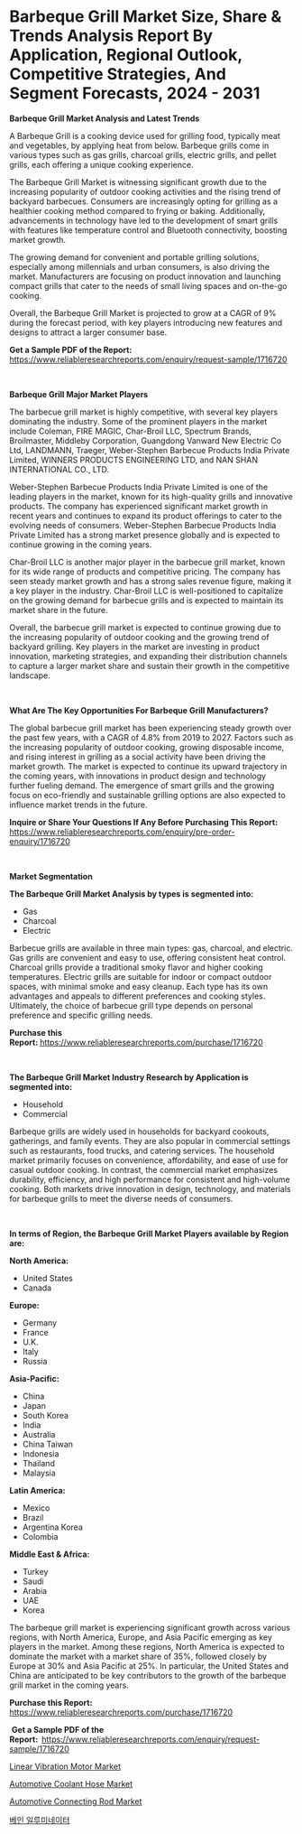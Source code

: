 <p><h1>Barbeque Grill Market Size, Share & Trends Analysis Report By Application, Regional Outlook, Competitive Strategies, And Segment Forecasts, 2024 - 2031</h1></p><p><strong>Barbeque Grill Market Analysis and Latest Trends</strong></p>
<p><p>A Barbeque Grill is a cooking device used for grilling food, typically meat and vegetables, by applying heat from below. Barbeque grills come in various types such as gas grills, charcoal grills, electric grills, and pellet grills, each offering a unique cooking experience.</p><p>The Barbeque Grill Market is witnessing significant growth due to the increasing popularity of outdoor cooking activities and the rising trend of backyard barbecues. Consumers are increasingly opting for grilling as a healthier cooking method compared to frying or baking. Additionally, advancements in technology have led to the development of smart grills with features like temperature control and Bluetooth connectivity, boosting market growth.</p><p>The growing demand for convenient and portable grilling solutions, especially among millennials and urban consumers, is also driving the market. Manufacturers are focusing on product innovation and launching compact grills that cater to the needs of small living spaces and on-the-go cooking.</p><p>Overall, the Barbeque Grill Market is projected to grow at a CAGR of 9% during the forecast period, with key players introducing new features and designs to attract a larger consumer base.</p></p>
<p><strong>Get a Sample PDF of the Report:&nbsp;</strong> <a href="https://www.reliableresearchreports.com/enquiry/request-sample/1716720">https://www.reliableresearchreports.com/enquiry/request-sample/1716720</a></p>
<p>&nbsp;</p>
<p><strong>Barbeque Grill Major Market Players</strong></p>
<p><p>The barbecue grill market is highly competitive, with several key players dominating the industry. Some of the prominent players in the market include Coleman, FIRE MAGIC, Char-Broil LLC, Spectrum Brands, Broilmaster, Middleby Corporation, Guangdong Vanward New Electric Co Ltd, LANDMANN, Traeger, Weber-Stephen Barbecue Products India Private Limited, WINNERS PRODUCTS ENGINEERING LTD, and NAN SHAN INTERNATIONAL CO., LTD.</p><p>Weber-Stephen Barbecue Products India Private Limited is one of the leading players in the market, known for its high-quality grills and innovative products. The company has experienced significant market growth in recent years and continues to expand its product offerings to cater to the evolving needs of consumers. Weber-Stephen Barbecue Products India Private Limited has a strong market presence globally and is expected to continue growing in the coming years.</p><p>Char-Broil LLC is another major player in the barbecue grill market, known for its wide range of products and competitive pricing. The company has seen steady market growth and has a strong sales revenue figure, making it a key player in the industry. Char-Broil LLC is well-positioned to capitalize on the growing demand for barbecue grills and is expected to maintain its market share in the future.</p><p>Overall, the barbecue grill market is expected to continue growing due to the increasing popularity of outdoor cooking and the growing trend of backyard grilling. Key players in the market are investing in product innovation, marketing strategies, and expanding their distribution channels to capture a larger market share and sustain their growth in the competitive landscape.</p></p>
<p>&nbsp;</p>
<p><strong>What Are The Key Opportunities For Barbeque Grill Manufacturers?</strong></p>
<p><p>The global barbecue grill market has been experiencing steady growth over the past few years, with a CAGR of 4.8% from 2019 to 2027. Factors such as the increasing popularity of outdoor cooking, growing disposable income, and rising interest in grilling as a social activity have been driving the market growth. The market is expected to continue its upward trajectory in the coming years, with innovations in product design and technology further fueling demand. The emergence of smart grills and the growing focus on eco-friendly and sustainable grilling options are also expected to influence market trends in the future.</p></p>
<p><strong>Inquire or Share Your Questions If Any Before Purchasing This Report:</strong> <a href="https://www.reliableresearchreports.com/enquiry/pre-order-enquiry/1716720">https://www.reliableresearchreports.com/enquiry/pre-order-enquiry/1716720</a></p>
<p>&nbsp;</p>
<p><strong>Market Segmentation</strong></p>
<p><strong>The Barbeque Grill Market Analysis by types is segmented into:</strong></p>
<p><ul><li>Gas</li><li>Charcoal</li><li>Electric</li></ul></p>
<p><p>Barbecue grills are available in three main types: gas, charcoal, and electric. Gas grills are convenient and easy to use, offering consistent heat control. Charcoal grills provide a traditional smoky flavor and higher cooking temperatures. Electric grills are suitable for indoor or compact outdoor spaces, with minimal smoke and easy cleanup. Each type has its own advantages and appeals to different preferences and cooking styles. Ultimately, the choice of barbecue grill type depends on personal preference and specific grilling needs.</p></p>
<p><strong>Purchase this Report:&nbsp;</strong><a href="https://www.reliableresearchreports.com/purchase/1716720">https://www.reliableresearchreports.com/purchase/1716720</a></p>
<p>&nbsp;</p>
<p><strong>The Barbeque Grill Market Industry Research by Application is segmented into:</strong></p>
<p><ul><li>Household</li><li>Commercial</li></ul></p>
<p><p>Barbeque grills are widely used in households for backyard cookouts, gatherings, and family events. They are also popular in commercial settings such as restaurants, food trucks, and catering services. The household market primarily focuses on convenience, affordability, and ease of use for casual outdoor cooking. In contrast, the commercial market emphasizes durability, efficiency, and high performance for consistent and high-volume cooking. Both markets drive innovation in design, technology, and materials for barbeque grills to meet the diverse needs of consumers.</p></p>
<p>&nbsp;</p>
<p><strong>In terms of Region, the Barbeque Grill Market Players available by Region are:</strong></p>
<p>
    <p> <strong> North America: </strong>
        <ul>
            <li>United States</li>
            <li>Canada</li>
        </ul>
        </p> 
    <p> <strong> Europe: </strong>
        <ul>
            <li>Germany</li>
            <li>France</li>
            <li>U.K.</li>
            <li>Italy</li>
            <li>Russia</li>
        </ul>
        </p> 
    <p> <strong> Asia-Pacific: </strong>
        <ul>
            <li>China</li>
            <li>Japan</li>
            <li>South Korea</li>
            <li>India</li>
            <li>Australia</li>
            <li>China Taiwan</li>
            <li>Indonesia</li>
            <li>Thailand</li>
            <li>Malaysia</li>
        </ul>
        </p> 
    <p> <strong> Latin America: </strong>
        <ul>
            <li>Mexico</li>
            <li>Brazil</li>
            <li>Argentina Korea</li>
            <li>Colombia</li>
        </ul>
        </p> 
    <p> <strong> Middle East & Africa: </strong>
        <ul>
            <li>Turkey</li>
            <li>Saudi</li>
            <li>Arabia</li>
            <li>UAE</li>
            <li>Korea</li>
        </ul>
    </p>
    </p>
<p><p>The barbeque grill market is experiencing significant growth across various regions, with North America, Europe, and Asia Pacific emerging as key players in the market. Among these regions, North America is expected to dominate the market with a market share of 35%, followed closely by Europe at 30% and Asia Pacific at 25%. In particular, the United States and China are anticipated to be key contributors to the growth of the barbeque grill market in the coming years.</p></p>
<p><strong>Purchase this Report: </strong><a href="https://www.reliableresearchreports.com/purchase/1716720">https://www.reliableresearchreports.com/purchase/1716720</a></p>
<p>&nbsp;<strong>Get a Sample PDF of the Report:&nbsp;&nbsp;</strong><a href="https://www.reliableresearchreports.com/enquiry/request-sample/1716720">https://www.reliableresearchreports.com/enquiry/request-sample/1716720</a></p>
<p><strong></strong></p>
<p><p><a href="https://view.publitas.com/reportprime-1/linear-vibration-motor-market-size-and-growth-market-segmentation-regional-and-country-breakdowns-and-market-trends-for-period-from-2024-2031/">Linear Vibration Motor Market</a></p><p><a href="https://scarlet-rocket-c63.notion.site/Automotive-Coolant-Hose-Market-Centers-on-Aspects-such-as-Market-Growth-Market-Share-Market-Opport-b1c8f628930f4a81b3d2305fa17d2e26">Automotive Coolant Hose Market</a></p><p><a href="https://fearless-okapi-6c8.notion.site/Automotive-Connecting-Rod-Market-Research-Report-Provides-Critical-Insights-that-can-help-Shape-Busi-96f52c18230e454b8a891915912d6484">Automotive Connecting Rod Market</a></p><p><a href="https://medium.com/@honeypie6456/%EC%A0%95%EB%A7%A5-%EC%A1%B0%EB%AA%85%EA%B8%B0-%EC%8B%9C%EC%9E%A5%EC%9D%80-%EC%8B%9C%EC%9E%A5-%EC%A0%90%EC%9C%A0%EC%9C%A8-%EA%B7%9C%EB%AA%A8-%EB%B0%8F-2031%EB%85%84%EA%B9%8C%EC%A7%80%EC%9D%98-%EC%98%88%EC%83%81-%EC%98%88%EC%B8%A1%EC%97%90-%EC%A4%91%EC%A0%90%EC%9D%84-%EB%91%A1%EB%8B%88%EB%8B%A4-815cfd89c665">베인 일루미네이터</a></p></p>